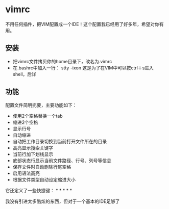 # vimrc
不用任何插件，把VIM配置成一个IDE！这个配置我已经用了好多年，希望对你有用。

## 安装
* 把vimrc文件拷贝你的home目录下，改名为.vimrc
* 在.bashrc中加入一行：
  stty -ixon
  这是为了在VIM中可以按ctrl＋s进入shell，后详
  
## 功能
配置文件简明扼要，主要功能如下：
* 使用2个空格替换一个tab
* 缩进2个空格
* 显示行号
* 自动缩进
* 自动把工作目录切换到当前打开文件所在的目录
* 高亮显示搜索关键字
* 当前行加下划线显示
* 底部状态行显示当前文件路径、行号、列号等信息
* 保存文件时自动删除行尾空格
* 启用语法高亮
* 根据文件类型自动设定缩进大小

它还定义了一些快捷键：
* 
* 
* 
* 
* 


我没有引进太多酷炫的东西，但对于一个基本的IDE足够了
